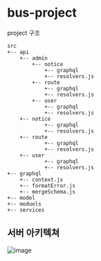 # bus-project

project 구조

```
src
+-- api
    +-- admin
        +-- notice
            +-- graphql
            +-- resolvers.js
        +-- route
            +-- graphql
            +-- resolvers.js
        +-- user
            +-- graphql
            +-- resolvers.js
    +-- notice
            +-- graphql
            +-- resolvers.js
    +-- route
            +-- graphql
            +-- resolvers.js
    +-- user
            +-- graphql
            +-- resolvers.js
+-- graphql
    +-- context.js
    +-- formatError.js
    +-- mergeSchema.js
+-- model
+-- moduels
+-- services

```
## 서버 아키텍쳐
![image](https://user-images.githubusercontent.com/40652160/116049329-211e7b00-a6b1-11eb-946c-13c999ca521a.png)
